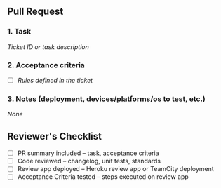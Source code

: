 ## Pull Request

### 1. Task
_Ticket ID or task description_

### 2. Acceptance criteria
- [ ] _Rules defined in the ticket_

### 3. Notes (deployment, devices/platforms/os to test, etc.)
_None_

## Reviewer's Checklist
- [ ] PR summary included – task, acceptance criteria
- [ ] Code reviewed – changelog, unit tests, standards
- [ ] Review app deployed – Heroku review app or TeamCity deployment
- [ ] Acceptance Criteria tested – steps executed on review app
